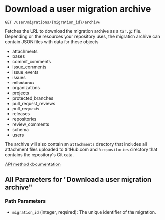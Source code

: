 # Download a user migration archive

`GET /user/migrations/{migration_id}/archive`

Fetches the URL to download the migration archive as a `tar.gz` file. Depending on the resources your repository uses, the migration archive can contain JSON files with data for these objects:

*   attachments
*   bases
*   commit\_comments
*   issue\_comments
*   issue\_events
*   issues
*   milestones
*   organizations
*   projects
*   protected\_branches
*   pull\_request\_reviews
*   pull\_requests
*   releases
*   repositories
*   review\_comments
*   schema
*   users

The archive will also contain an `attachments` directory that includes all attachment files uploaded to GitHub.com and a `repositories` directory that contains the repository's Git data.

[API method documentation](https://docs.github.com/rest/migrations/users#download-a-user-migration-archive)

## All Parameters for "Download a user migration archive"

### Path Parameters

- `migration_id` (integer, required): The unique identifier of the migration.